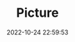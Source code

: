 ---
weight: 1
images:
- /images/edited/192.jpeg
title: Picture
date: 2022-10-24 22:59:53
tags: [luminar neo,work,dog]
---